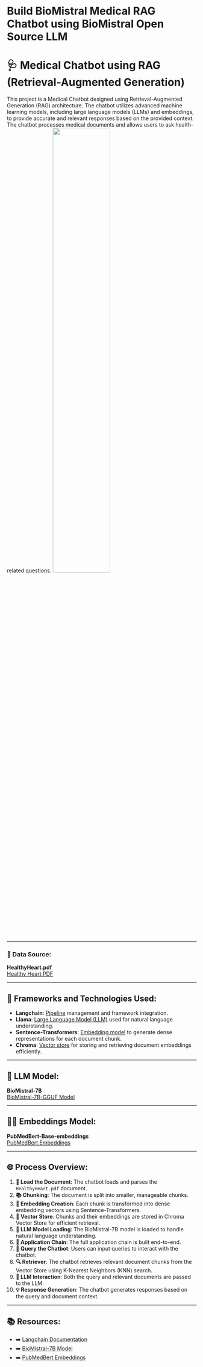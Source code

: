 # Build BioMistral Medical RAG Chatbot using BioMistral Open Source LLM 
# 🩺 Medical Chatbot using RAG (Retrieval-Augmented Generation)

This project is a Medical Chatbot designed using Retrieval-Augmented Generation (RAG) architecture. The chatbot utilizes advanced machine learning models, including large language models (LLMs) and embeddings, to provide accurate and relevant responses based on the provided context. The chatbot processes medical documents and allows users to ask health-related questions. 
<img width="55%" src="https://miro.medium.com/v2/resize:fit:1400/1*viGhVLaYS1uhGh0_ZHu2uQ.png"> 

---

### 📄 Data Source: 
**HealthyHeart.pdf**  
[Healthy Heart PDF](https://www.nhlbi.nih.gov/files/docs/public/heart/healthyheart.pdf)

---

## 🚀 Frameworks and Technologies Used:

- **Langchain**: <u>Pipeline</u> management and framework integration.
- **Llama**: <u>Large Language Model (LLM)</u> used for natural language understanding.
- **Sentence-Transformers**: <u>Embedding model</u> to generate dense representations for each document chunk.
- **Chroma**: <u>Vector store</u> for storing and retrieving document embeddings efficiently.

---

## 🤖 LLM Model:
**BioMistral-7B**  
[BioMistral-7B-GGUF Model](https://huggingface.co/MazivarPanahi/BioMistral-7B-GGUF/tree/main)

---

## 🧩🧬 Embeddings Model:
**PubMedBert-Base-embeddings**  
[PubMedBert Embeddings](https://huggingface.co/NeuML/pubmedbert-base-embeddings)

---

## 🌐 Process Overview:

1. **📄 Load the Document**: The chatbot loads and parses the `HealthyHeart.pdf` document.
2. **📚 Chunking**: The document is split into smaller, manageable chunks.
3. **🔬 Embedding Creation**: Each chunk is transformed into dense embedding vectors using Sentence-Transformers.
4. **💾 Vector Store**: Chunks and their embeddings are stored in Chroma Vector Store for efficient retrieval.
5. **🤖 LLM Model Loading**: The BioMistral-7B model is loaded to handle natural language understanding.
6. **🔗 Application Chain**: The full application chain is built end-to-end.
7. **💬 Query the Chatbot**: Users can input queries to interact with the chatbot.
8. **🔍 Retriever**: The chatbot retrieves relevant document chunks from the Vector Store using K-Nearest Neighbors (KNN) search.
9. **🧠 LLM Interaction**: Both the query and relevant documents are passed to the LLM.
10. **💡 Response Generation**: The chatbot generates responses based on the query and document context.

---

## 📚 Resources:

- ➡️ [Langchain Documentation](https://langchain.com/docs)
- ➡️ [BioMistral-7B Model](https://huggingface.co/MazivarPanahi/BioMistral-7B-GGUF/tree/main)
- ➡️ [PubMedBert Embeddings](https://huggingface.co/NeuML/pubmedbert-base-embeddings)
